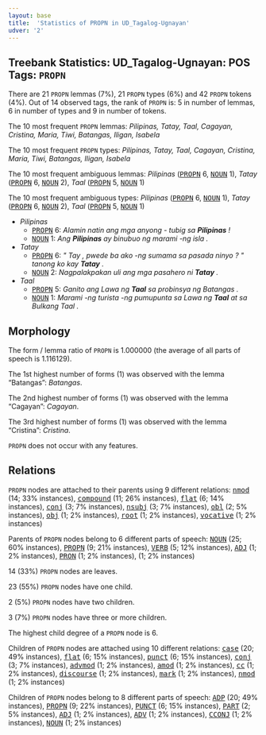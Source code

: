```yaml
---
layout: base
title:  'Statistics of PROPN in UD_Tagalog-Ugnayan'
udver: '2'
---
```


## Treebank Statistics: UD_Tagalog-Ugnayan: POS Tags: `PROPN`

There are 21 `PROPN` lemmas (7%), 21 `PROPN` types (6%) and 42 `PROPN` tokens (4%).
Out of 14 observed tags, the rank of `PROPN` is: 5 in number of lemmas, 6 in number of types and 9 in number of tokens.

The 10 most frequent `PROPN` lemmas: <em>Pilipinas, Tatay, Taal, Cagayan, Cristina, Maria, Tiwi, Batangas, Iligan, Isabela</em>

The 10 most frequent `PROPN` types:  <em>Pilipinas, Tatay, Taal, Cagayan, Cristina, Maria, Tiwi, Batangas, Iligan, Isabela</em>

The 10 most frequent ambiguous lemmas: <em>Pilipinas</em> (<tt><a href="tl_ugnayan-pos-PROPN.html">PROPN</a></tt> 6, <tt><a href="tl_ugnayan-pos-NOUN.html">NOUN</a></tt> 1), <em>Tatay</em> (<tt><a href="tl_ugnayan-pos-PROPN.html">PROPN</a></tt> 6, <tt><a href="tl_ugnayan-pos-NOUN.html">NOUN</a></tt> 2), <em>Taal</em> (<tt><a href="tl_ugnayan-pos-PROPN.html">PROPN</a></tt> 5, <tt><a href="tl_ugnayan-pos-NOUN.html">NOUN</a></tt> 1)

The 10 most frequent ambiguous types:  <em>Pilipinas</em> (<tt><a href="tl_ugnayan-pos-PROPN.html">PROPN</a></tt> 6, <tt><a href="tl_ugnayan-pos-NOUN.html">NOUN</a></tt> 1), <em>Tatay</em> (<tt><a href="tl_ugnayan-pos-PROPN.html">PROPN</a></tt> 6, <tt><a href="tl_ugnayan-pos-NOUN.html">NOUN</a></tt> 2), <em>Taal</em> (<tt><a href="tl_ugnayan-pos-PROPN.html">PROPN</a></tt> 5, <tt><a href="tl_ugnayan-pos-NOUN.html">NOUN</a></tt> 1)


* <em>Pilipinas</em>
  * <tt><a href="tl_ugnayan-pos-PROPN.html">PROPN</a></tt> 6: <em>Alamin natin ang mga anyong - tubig sa <b>Pilipinas</b> !</em>
  * <tt><a href="tl_ugnayan-pos-NOUN.html">NOUN</a></tt> 1: <em>Ang <b>Pilipinas</b> ay binubuo ng marami -ng isla .</em>
* <em>Tatay</em>
  * <tt><a href="tl_ugnayan-pos-PROPN.html">PROPN</a></tt> 6: <em>" Tay , pwede ba ako -ng sumama sa pasada ninyo ? " tanong ko kay <b>Tatay</b> .</em>
  * <tt><a href="tl_ugnayan-pos-NOUN.html">NOUN</a></tt> 2: <em>Nagpalakpakan uli ang mga pasahero ni <b>Tatay</b> .</em>
* <em>Taal</em>
  * <tt><a href="tl_ugnayan-pos-PROPN.html">PROPN</a></tt> 5: <em>Ganito ang Lawa ng <b>Taal</b> sa probinsya ng Batangas .</em>
  * <tt><a href="tl_ugnayan-pos-NOUN.html">NOUN</a></tt> 1: <em>Marami -ng turista -ng pumupunta sa Lawa ng <b>Taal</b> at sa Bulkang Taal .</em>

## Morphology

The form / lemma ratio of `PROPN` is 1.000000 (the average of all parts of speech is 1.116129).

The 1st highest number of forms (1) was observed with the lemma “Batangas”: <em>Batangas</em>.

The 2nd highest number of forms (1) was observed with the lemma “Cagayan”: <em>Cagayan</em>.

The 3rd highest number of forms (1) was observed with the lemma “Cristina”: <em>Cristina</em>.

`PROPN` does not occur with any features.


## Relations

`PROPN` nodes are attached to their parents using 9 different relations: <tt><a href="tl_ugnayan-dep-nmod.html">nmod</a></tt> (14; 33% instances), <tt><a href="tl_ugnayan-dep-compound.html">compound</a></tt> (11; 26% instances), <tt><a href="tl_ugnayan-dep-flat.html">flat</a></tt> (6; 14% instances), <tt><a href="tl_ugnayan-dep-conj.html">conj</a></tt> (3; 7% instances), <tt><a href="tl_ugnayan-dep-nsubj.html">nsubj</a></tt> (3; 7% instances), <tt><a href="tl_ugnayan-dep-obl.html">obl</a></tt> (2; 5% instances), <tt><a href="tl_ugnayan-dep-obj.html">obj</a></tt> (1; 2% instances), <tt><a href="tl_ugnayan-dep-root.html">root</a></tt> (1; 2% instances), <tt><a href="tl_ugnayan-dep-vocative.html">vocative</a></tt> (1; 2% instances)

Parents of `PROPN` nodes belong to 6 different parts of speech: <tt><a href="tl_ugnayan-pos-NOUN.html">NOUN</a></tt> (25; 60% instances), <tt><a href="tl_ugnayan-pos-PROPN.html">PROPN</a></tt> (9; 21% instances), <tt><a href="tl_ugnayan-pos-VERB.html">VERB</a></tt> (5; 12% instances), <tt><a href="tl_ugnayan-pos-ADJ.html">ADJ</a></tt> (1; 2% instances), <tt><a href="tl_ugnayan-pos-PRON.html">PRON</a></tt> (1; 2% instances),  (1; 2% instances)

14 (33%) `PROPN` nodes are leaves.

23 (55%) `PROPN` nodes have one child.

2 (5%) `PROPN` nodes have two children.

3 (7%) `PROPN` nodes have three or more children.

The highest child degree of a `PROPN` node is 6.

Children of `PROPN` nodes are attached using 10 different relations: <tt><a href="tl_ugnayan-dep-case.html">case</a></tt> (20; 49% instances), <tt><a href="tl_ugnayan-dep-flat.html">flat</a></tt> (6; 15% instances), <tt><a href="tl_ugnayan-dep-punct.html">punct</a></tt> (6; 15% instances), <tt><a href="tl_ugnayan-dep-conj.html">conj</a></tt> (3; 7% instances), <tt><a href="tl_ugnayan-dep-advmod.html">advmod</a></tt> (1; 2% instances), <tt><a href="tl_ugnayan-dep-amod.html">amod</a></tt> (1; 2% instances), <tt><a href="tl_ugnayan-dep-cc.html">cc</a></tt> (1; 2% instances), <tt><a href="tl_ugnayan-dep-discourse.html">discourse</a></tt> (1; 2% instances), <tt><a href="tl_ugnayan-dep-mark.html">mark</a></tt> (1; 2% instances), <tt><a href="tl_ugnayan-dep-nmod.html">nmod</a></tt> (1; 2% instances)

Children of `PROPN` nodes belong to 8 different parts of speech: <tt><a href="tl_ugnayan-pos-ADP.html">ADP</a></tt> (20; 49% instances), <tt><a href="tl_ugnayan-pos-PROPN.html">PROPN</a></tt> (9; 22% instances), <tt><a href="tl_ugnayan-pos-PUNCT.html">PUNCT</a></tt> (6; 15% instances), <tt><a href="tl_ugnayan-pos-PART.html">PART</a></tt> (2; 5% instances), <tt><a href="tl_ugnayan-pos-ADJ.html">ADJ</a></tt> (1; 2% instances), <tt><a href="tl_ugnayan-pos-ADV.html">ADV</a></tt> (1; 2% instances), <tt><a href="tl_ugnayan-pos-CCONJ.html">CCONJ</a></tt> (1; 2% instances), <tt><a href="tl_ugnayan-pos-NOUN.html">NOUN</a></tt> (1; 2% instances)

